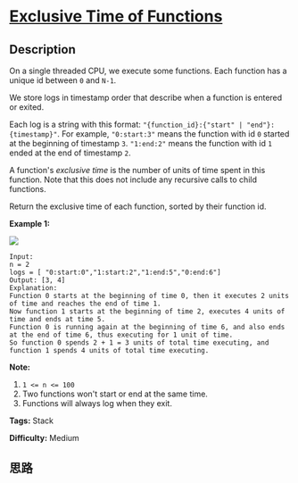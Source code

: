 # [Exclusive Time of Functions][title]

## Description

On a single threaded CPU, we execute some functions.  Each function has a
unique id between `0` and `N-1`.

We store logs in timestamp order that describe when a function is entered or
exited.

Each log is a string with this format: `"{function_id}:{"start" |
"end"}:{timestamp}"`.  For example, `"0:start:3"` means the function with id
`0` started at the beginning of timestamp `3`.  `"1:end:2"` means the function
with id `1` ended at the end of timestamp `2`.

A function's _exclusive time_  is the number of units of time spent in this
function.  Note that this does not include any recursive calls to child
functions.

Return the exclusive time of each function, sorted by their function id.



**Example 1:**

**![](https://assets.leetcode.com/uploads/2019/04/05/diag1b.png)**
            Input:    n = 2    logs = [ "0:start:0","1:start:2","1:end:5","0:end:6"]    Output: [3, 4]    Explanation:    Function 0 starts at the beginning of time 0, then it executes 2 units of time and reaches the end of time 1.    Now function 1 starts at the beginning of time 2, executes 4 units of time and ends at time 5.    Function 0 is running again at the beginning of time 6, and also ends at the end of time 6, thus executing for 1 unit of time.     So function 0 spends 2 + 1 = 3 units of total time executing, and function 1 spends 4 units of total time executing.    



**Note:**

  1. `1 <= n <= 100`
  2. Two functions won't start or end at the same time.
  3. Functions will always log when they exit.




**Tags:** Stack

**Difficulty:** Medium

## 思路

[title]: https://leetcode.com/problems/exclusive-time-of-functions
